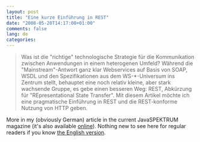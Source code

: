 ```yaml
---
layout: post
title: "Eine kurze Einführung in REST"
date: "2008-05-20T14:17:00+01:00"
comments: false
lang: de
categories: 
---
```


<blockquote>
<p>Was ist die "richtige" technologische Strategie für die Kommunikation zwischen Anwendungen in einem heterogenen Umfeld? Während die "Mainstream"-Antwort ganz klar Webservices auf Basis von SOAP, WSDL und den Spezifikationen aus dem WS-*-Universum ins Zentrum stellt, behauptet eine noch relativ kleine, aber stark wachsende Gruppe, es gebe einen besseren Weg: REST, Abkürzung für "REpresentational State Transfer". Mit diesem Artikel möchte ich eine pragmatische Einführung in REST und die REST-konforme Nutzung von HTTP geben. </p>
</blockquote>

<p>More in my (obviously German) article in the current JavaSPEKTRUM magazine (it's also available <a href="http://www.sigs-datacom.de/sd/publications/pub_article_show.htm?&amp;AID=2296&amp;Table=sd_article">online</a>). Nothing new to see here for regular readers if you know <a href="http://www.infoq.com/articles/rest-introduction">the English version</a>.</p>


